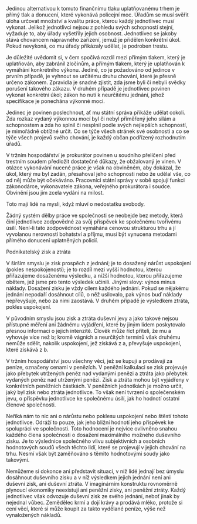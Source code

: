Jedinou alternativou k tomuto finančnímu tlaku uplatňovanému trhem je přímý tlak a donucení, které vykonává policejní moc. Úřadům se musí svěřit úloha určovat množství a kvalitu práce, kterou každý jednotlivec musí vykonat. Jelikož jednotlivci nejsou z pohledu svých schopností stejní, vyžaduje to, aby úřady vyšetřily jejich osobnost. Jednotlivec se jakoby stává chovancem nápravného zařízení, jemuž je přidělen konkrétní úkol. Pokud nevykoná, co mu úřady přikázaly udělat, je podroben trestu.

Je důležité uvědomit si, v čem spočívá rozdíl mezi přímým tlakem, který je uplatňován, aby zabránil zločinům, a přímým tlakem, který je uplatňován k vymáhání konkrétního výkonu. Jediné, co je požadováno od jedince v prvním případě, je vyhnout se určitému druhu chování, které je přesně určeno zákonem. Zpravidla je snadné zjistit, zda jsme byli či nebyli svědky porušení takového zákazu. V druhém případě je jednotlivec povinen vykonat konkrétní úkol; zákon ho nutí k neurčitému jednání, jehož specifikace je ponechána výkonné moci.

Jedinec je povinen poslechnout, ať mu státní správa přikáže udělat cokoli. Zda rozkaz vydaný výkonnou mocí byl či nebyl přiměřený jeho silám a schopnostem a zda ho splnil či nesplnil podle svých nejlepších schopností, je mimořádně obtížné určit. Co se týče všech stránek své osobnosti a co se týče všech projevů svého chování, je každý občan podřízený rozhodnutím úřadů.

V tržním hospodářství je prokurátor povinen u soudního přelíčení před trestním soudem předložit dostatečné důkazy, že obžalovaný je vinen. V otázce vykonávání nucené práce je však na obviněném, aby dokázal, že úkol, který mu byl zadán, přesahoval jeho schopnosti nebo že udělal vše, co od něj může být očekáváno. Pracovníci státní správy v sobě spojují funkci zákonodárce, vykonavatele zákona, veřejného prokurátora i soudce. Obvinění jsou jim zcela vydáni na milost.

Toto mají lidé na mysli, když mluví o nedostatku svobody.

Žádný systém dělby práce ve společnosti se neobejde bez metody, která činí jednotlivce zodpovědné za svůj příspěvek ke společnému tvořivému úsilí. Není-li tato zodpovědnost vymáhána cenovou strukturou trhu a jí vyvolanou nerovností bohatství a příjmu, musí být vynucena metodami přímého donucení uplatněných policií.

Podnikatelský zisk a ztráta

V širším smyslu je zisk prospěch z jednání; je to dosažený nárůst uspokojení (pokles nespokojenosti); je to rozdíl mezi vyšší hodnotou, kterou přiřazujeme dosaženému výsledku, a nižší hodnotou, kterou přiřazujeme obětem, jež jsme pro tento výsledek učinili. Jinými slovy: výnos minus náklady. Dosažení zisku je vždy cílem každého jednání. Pokud se nějakému jednání nepodaří dosáhnout cílů, o něž usilovalo, pak výnos buď náklady nepřevyšuje, nebo za nimi zaostává. V druhém případě je výsledkem ztráta, pokles uspokojení.

V původním smyslu jsou zisk a ztráta duševní jevy a jako takové nejsou přístupné měření ani žádnému vyjádření, které by jiným lidem poskytovalo přesnou informaci o jejich intenzitě. Člověk může říct příteli, že mu a vyhovuje více než b; kromě vágních a neurčitých termínů však druhému nemůže sdělit, nakolik uspokojení, jež získává z a, převyšuje uspokojení, které získává z b.

V tržním hospodářství jsou všechny věci, jež se kupují a prodávají za peníze, označeny cenami v penězích. V peněžní kalkulaci se zisk projevuje jako přebytek utržených peněz nad vydanými penězi a ztráta jako přebytek vydaných peněz nad utrženými penězi. Zisk a ztráta mohou být vyjádřeny v konkrétních peněžních částkách. V peněžních jednotkách je možno určit, jaký byl zisk nebo ztráta jednotlivce. To však není tvrzení o společenském jevu, o příspěvku jednotlivce ke společnému úsilí, jak ho hodnotí ostatní členové společnosti.

Neříká nám to nic ani o nárůstu nebo poklesu uspokojení nebo štěstí tohoto jednotlivce. Odráží to pouze, jak jeho bližní hodnotí jeho příspěvek ke spolupráci ve společnosti. Toto hodnocení je nejvíce ovlivněno snahou každého člena společnosti o dosažení maximálního možného duševního zisku. Je to výslednice společného vlivu subjektivních a osobních hodnotových soudů všech těchto lidí, které se projevují v jejich chování na trhu. Nesmí však být zaměňováno s těmito hodnotovými soudy jako takovými.

Nemůžeme si dokonce ani představit situaci, v níž lidé jednají bez úmyslu dosáhnout duševního zisku a v níž výsledkem jejich jednání není ani duševní zisk, ani duševní ztráta. V imaginárním konstruktu rovnoměrně plynoucí ekonomiky neexistují ani peněžní zisky, ani peněžní ztráty. Každý jednotlivec však odvozuje duševní zisk ze svého jednání, neboť jinak by nejednal vůbec. Zemědělec krmí a dojí krávy a prodává mléko, protože si cení věcí, které si může koupit za takto vydělané peníze, výše než vynaložených nákladů.